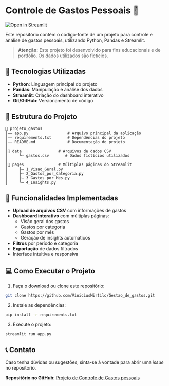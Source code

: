 # Controle de Gastos Pessoais 💸

[![Open in Streamlit][share_badge]][share_link]

Este repositório contém o código-fonte de um projeto para controle e análise de gastos pessoais, utilizando Python, Pandas e Streamlit.

> **Atenção:** Este projeto foi desenvolvido para fins educacionais e de portfólio. Os dados utilizados são fictícios.

## 📌 Tecnologias Utilizadas

- **Python**: Linguagem principal do projeto
- **Pandas**: Manipulação e análise dos dados
- **Streamlit**: Criação do dashboard interativo
- **Git/GitHub**: Versionamento de código

## 📂 Estrutura do Projeto

```
📂 projeto_gastos
│—— app.py                 # Arquivo principal da aplicação
│—— requirements.txt       # Dependências do projeto
│—— README.md              # Documentação do projeto
│
│📂 data                # Arquivos de dados CSV
│     └— gastos.csv       # Dados fictícios utilizados
│
│📂 pages               # Múltiplas páginas do Streamlit
│     ├— 1_Visao_Geral.py
│     ├— 2_Gastos_por_Categoria.py
│     ├— 3_Gastos_por_Mes.py
│     └— 4_Insights.py
```

## 🎯 Funcionalidades Implementadas

- **Upload de arquivos CSV** com informações de gastos
- **Dashboard interativo** com múltiplas páginas:
  - Visão geral dos gastos
  - Gastos por categoria
  - Gastos por mês
  - Geração de insights automáticos
- **Filtros** por período e categoria
- **Exportação** de dados filtrados
- Interface intuitiva e responsiva

## 💻 Como Executar o Projeto

1. Faça o download ou clone este repositório:

```sh
git clone https://github.com/ViniciusMirtilo/Gestao_de_gastos.git
```

2. Instale as dependências:

```sh
pip install -r requirements.txt
```

3. Execute o projeto:

```sh
streamlit run app.py
```

## 📞 Contato

Caso tenha dúvidas ou sugestões, sinta-se à vontade para abrir uma *issue* no repositório.

**Repositório no GitHub**: [Projeto de Controle de Gastos pessoais](https://github.com/ViniciusMirtilo/Gestao_de_gastos.git)

[share_badge]: https://static.streamlit.io/badges/streamlit_badge_black_white.svg
[share_link]: https://share.streamlit.io/okld/streamlit-gallery/main?p=elements

